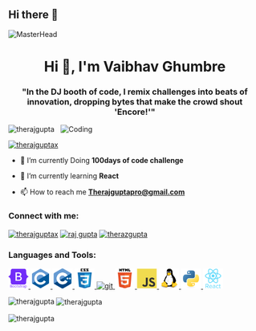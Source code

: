 ## Hi there 👋

<!--
**Vaibhav556/Vaibhav556** is a ✨ _special_ ✨ repository because its `README.md` (this file) appears on your GitHub profile.

Here are some ideas to get you started:

- 🔭 I’m currently working on ...
- 🌱 I’m currently learning ...
- 👯 I’m looking to collaborate on ...
- 🤔 I’m looking for help with ...
- 💬 Ask me about ...
- 📫 How to reach me: ...
- 😄 Pronouns: ...
- ⚡ Fun fact: ...
-->
![MasterHead](https://miro.medium.com/v2/resize:fit:679/1*L_QoAG863l8QvqxpNyBiqw.gif)
<h1 align="center">Hi 👋, I'm Vaibhav Ghumbre</h1>
<h3 align="center">"In the DJ booth of code, I remix challenges into beats of innovation, dropping bytes that make the crowd shout 'Encore!'"</h3>
<img align="right" alt="Coding" width="400" src="https://mir-s3-cdn-cf.behance.net/project_modules/disp/3bab9728898167.55d79cd0b855f.gif">

<p align="left"> <img src="https://komarev.com/ghpvc/?username=therajgupta&label=Profile%20views&color=0e75b6&style=flat" alt="therajgupta" /> </p>

<p align="left"> <a href="https://twitter.com/therajguptax" target="blank"><img src="https://img.shields.io/twitter/follow/therajguptax?logo=twitter&style=for-the-badge" alt="therajguptax" /></a> </p>

- 🔭 I’m currently Doing **100days of code challenge**

- 🌱 I’m currently learning **React**

- 📫 How to reach me **Therajguptapro@gmail.com**

<h3 align="left">Connect with me:</h3>
<p align="left">
<a href="https://twitter.com/therajguptax" target="blank"><img align="center" src="https://raw.githubusercontent.com/rahuldkjain/github-profile-readme-generator/master/src/images/icons/Social/twitter.svg" alt="therajguptax" height="30" width="40" /></a>
<a href="https://linkedin.com/in/raj gupta" target="blank"><img align="center" src="https://raw.githubusercontent.com/rahuldkjain/github-profile-readme-generator/master/src/images/icons/Social/linked-in-alt.svg" alt="raj gupta" height="30" width="40" /></a>
<a href="https://instagram.com/therazgupta" target="blank"><img align="center" src="https://raw.githubusercontent.com/rahuldkjain/github-profile-readme-generator/master/src/images/icons/Social/instagram.svg" alt="therazgupta" height="30" width="40" /></a>
</p>

<h3 align="left">Languages and Tools:</h3>
<p align="left"> <a href="https://getbootstrap.com" target="_blank" rel="noreferrer"> <img src="https://raw.githubusercontent.com/devicons/devicon/master/icons/bootstrap/bootstrap-plain-wordmark.svg" alt="bootstrap" width="40" height="40"/> </a> <a href="https://www.cprogramming.com/" target="_blank" rel="noreferrer"> <img src="https://raw.githubusercontent.com/devicons/devicon/master/icons/c/c-original.svg" alt="c" width="40" height="40"/> </a> <a href="https://www.w3schools.com/cpp/" target="_blank" rel="noreferrer"> <img src="https://raw.githubusercontent.com/devicons/devicon/master/icons/cplusplus/cplusplus-original.svg" alt="cplusplus" width="40" height="40"/> </a> <a href="https://www.w3schools.com/css/" target="_blank" rel="noreferrer"> <img src="https://raw.githubusercontent.com/devicons/devicon/master/icons/css3/css3-original-wordmark.svg" alt="css3" width="40" height="40"/> </a> <a href="https://git-scm.com/" target="_blank" rel="noreferrer"> <img src="https://www.vectorlogo.zone/logos/git-scm/git-scm-icon.svg" alt="git" width="40" height="40"/> </a> <a href="https://www.w3.org/html/" target="_blank" rel="noreferrer"> <img src="https://raw.githubusercontent.com/devicons/devicon/master/icons/html5/html5-original-wordmark.svg" alt="html5" width="40" height="40"/> </a> <a href="https://developer.mozilla.org/en-US/docs/Web/JavaScript" target="_blank" rel="noreferrer"> <img src="https://raw.githubusercontent.com/devicons/devicon/master/icons/javascript/javascript-original.svg" alt="javascript" width="40" height="40"/> </a> <a href="https://www.linux.org/" target="_blank" rel="noreferrer"> <img src="https://raw.githubusercontent.com/devicons/devicon/master/icons/linux/linux-original.svg" alt="linux" width="40" height="40"/> </a> <a href="https://www.python.org" target="_blank" rel="noreferrer"> <img src="https://raw.githubusercontent.com/devicons/devicon/master/icons/python/python-original.svg" alt="python" width="40" height="40"/> </a> <a href="https://reactjs.org/" target="_blank" rel="noreferrer"> <img src="https://raw.githubusercontent.com/devicons/devicon/master/icons/react/react-original-wordmark.svg" alt="react" width="40" height="40"/> </a> </p>

<p><img align="left" src="https://github-readme-stats.vercel.app/api/top-langs?username=therajgupta&show_icons=true&locale=en&layout=compact" alt="therajgupta" /></p>

<p>&nbsp;<img align="center" src="https://github-readme-stats.vercel.app/api?username=therajgupta&show_icons=true&locale=en" alt="therajgupta" /></p>

<p><img align="center" src="https://github-readme-streak-stats.herokuapp.com/?user=therajgupta&" alt="therajgupta" /></p>
